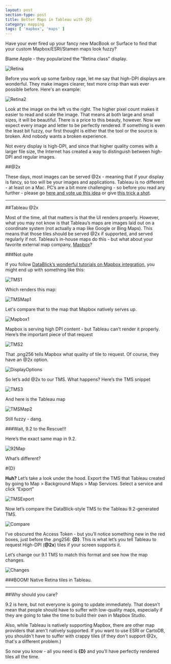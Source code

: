 ```yaml
---
layout: post
section-type: post
title: Better Maps in Tableau with {D}
category: mapping
tags: [ 'mapbox', 'maps' ]
---
```


Have your ever fired up your fancy new MacBook or Surface to find that your custom Mapbox/ESRI/Stamen maps look fuzzy?

Blame Apple - they popularized the "Retina class" display.

![Retina](https://cmtoomey.github.io/img/appleretina-1448918194-54.jpg)

Before you work up some fanboy rage, let me say that high-DPI displays are wonderful. They make images clearer, text more crisp than was ever possible before. Here's an example:

![Retina2](https://cmtoomey.github.io/img/displaypic-1448917886-41.jpg)

Look at the image on the left vs the right. The higher pixel count makes it easier to read and scale the image. That means at both large and small sizes, it will be beautiful. There is a price to this beauty, however. Now we expect every image and letter to be perfectly rendered. If something is even the least bit fuzzy, our first thought is either that the tool or the source is broken. And nobody wants a broken experience.

Not every display is high-DPI, and since that higher quality comes with a larger file size, the Internet has created a way to distinguish between high-DPI and regular images.

##@2x

These days, most images can be served @2x - meaning that if your display is fancy, so too will be your images and applications. Tableau is no different - at least on a Mac. PC’s are a bit more challenging - so before you read any further - please go [here and vote up this idea](https://community.tableau.com/ideas/4527) or give [this trick a shot](http://www.danantonielli.com/adobe-app-scaling-on-high-dpi-displays-fix/).

---

##Tableau @2x

Most of the time, all that matters is that the UI renders properly. However, what you may not know is that Tableau’s maps are images laid out on a coordinate system (not actually a map like Google or Bing Maps). This means that those tiles should be served @2x if supported, and served regularly if not. Tableau’s in-house maps do this - but what about your favorite external map company, [Mapbox](https://www.mapbox.com/)?

###Not quite

If you follow [DataBlick’s wonderful tutorials on Mapbox integration]((http://datablick.com/2015/11/28/easy-peasy-lemon-squeezy-mapbox-maps-and-layers-in-tableau-9-2/)), you might end up with something like this:

![TMS1](https://cmtoomey.github.io/img/ss-1448919511-21.png)

Which renders this map:

![TMSMap1](https://cmtoomey.github.io/img/tableau-1448919153-93.png)

Let's compare that to the map that Mapbox natively serves up.

![Mapbox1](https://cmtoomey.github.io/img/mapbox-1448919188-94.png)

Mapbox is serving high DPI content - but Tableau can’t render it properly. Here’s the important piece of that request

![TMS2](https://cmtoomey.github.io/img/screenshot-1448919552-41.png)

That .png256 tells Mapbox what quality of tile to request. Of course, they have an @2x option.

![DisplayOptions](https://cmtoomey.github.io/img/screenshot-1448919643-18.png)

So let’s add @2x to our TMS. What happens? Here’s the TMS snippet

![TMS3](https://cmtoomey.github.io/img/screenshot-1448919885-9.png)

And here is the Tableau map

![TMSMap2](https://cmtoomey.github.io/img/screenshot-1448919928-80.png)

Still fuzzy - dang.

###Wait, 9.2 to the Rescue!!!

Here’s the exact same map in 9.2.

![92Map](https://cmtoomey.github.io/img/screenshot-1448920101-38.png)

What’s different?

#{D}

**Huh?** Let’s take a look under the hood. Export the TMS that Tableau created by going to Map > Background Maps > Map Services. Select a service and click “Export”

![TMSExport](https://cmtoomey.github.io/img/tmsexport-1448920318-22.gif)

Now let’s compare the DataBlick-style TMS to the Tableau 9.2-generated TMS.

![Compare](https://cmtoomey.github.io/img/screenshot-1448920680-78.png)

I’ve obscured the Access Token - but you’ll notice something new in the red boxes, just before the .png256: **{D}**. This is what let’s you tell Tableau to request High-DPI (**@2x**) tiles if your screen supports it.

Let’s change our 9.1 TMS to match this format and see how the map changes.

![Changes](https://cmtoomey.github.io/img/screenshot-1448920865-84.png)

###BOOM! Native Retina tiles in Tableau.

---

##Why should you care?

9.2 is here, but not everyone is going to update immediately. That doesn’t mean that people should have to suffer with low-quality maps, especially if they are going to take the time to build their own in Mapbox Studio.

Also, while Tableau is natively supporting Mapbox, there are other map providers that aren't natively supported. If you want to use ESRI or CartoDB, you shouldn't have to suffer with crappy tiles (if they don't support @2x, that's a different problem.)

So now you know - all you need is **{D}** and you’ll have perfectly rendered tiles all the time.

